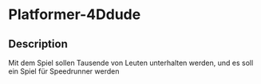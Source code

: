 # Platformer-4Ddude

## Description
Mit dem Spiel sollen Tausende von Leuten unterhalten werden, und es soll ein Spiel für Speedrunner werden

